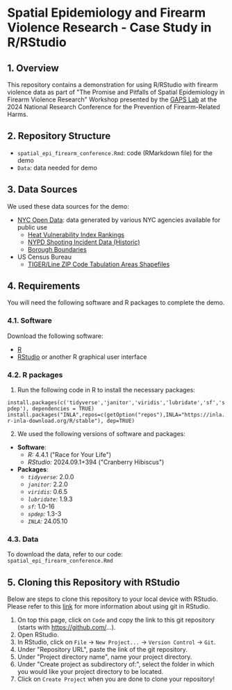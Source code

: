 # Spatial Epidemiology and Firearm Violence Research - Case Study in R/RStudio


## 1. Overview 

This repository contains a demonstration for using R/RStudio with firearm violence data as part of "The Promise and Pitfalls of Spatial Epidemiology in Firearm Violence Research" Workshop presented by the [GAPS Lab](https://www.thegapslab.org) at the 2024 National Research Conference for the Prevention of Firearm-Related Harms.


## 2. Repository Structure

- `spatial_epi_firearm_conference.Rmd`: code (RMarkdown file) for the demo
- `Data`: data needed for demo


## 3. Data Sources

We used these data sources for the demo:

- [NYC Open Data](https://opendata.cityofnewyork.us/): data generated by various NYC agencies available for public use
  - [Heat Vulnerability Index Rankings](https://data.cityofnewyork.us/Health/Heat-Vulnerability-Index-Rankings/4mhf-duep/about_data)
  - [NYPD Shooting Incident Data (Historic)](https://data.cityofnewyork.us/Public-Safety/NYPD-Shooting-Incident-Data-Historic-/833y-fsy8/about_data)
  - [Borough Boundaries](https://data.cityofnewyork.us/City-Government/Borough-Boundaries/tqmj-j8zm)
- US Census Bureau
  - [TIGER/Line ZIP Code Tabulation Areas Shapefiles](https://www.census.gov/cgi-bin/geo/shapefiles/index.php)


## 4. Requirements

You will need the following software and R packages to complete the demo.

### 4.1. Software

Download the following software:

-   [R](https://cran.r-project.org/bin/windows/base/)
-   [RStudio](https://www.rstudio.com/products/rstudio/download/#download) or another R graphical user interface

### 4.2. R packages

1.  Run the following code in R to install the necessary packages:

`install.packages(c('tidyverse','janitor','viridis','lubridate','sf','spdep'), dependencies = TRUE)`
`install.packages("INLA",repos=c(getOption("repos"),INLA="https://inla.r-inla-download.org/R/stable"), dep=TRUE)`

2.  We used the following versions of software and packages:

-   **Software**:
    -   *R:* 4.4.1 ("Race for Your Life")
    -   *RStudio:* 2024.09.1+394 ("Cranberry Hibiscus")
-   **Packages**:
    -   *`tidyverse`:* 2.0.0
    -   *`janitor`:* 2.2.0
    -   *`viridis`:* 0.6.5
    -   *`lubridate`:* 1.9.3
    -   *`sf`:* 1.0-16
    -   *`spdep`:* 1.3-3
    -   *`INLA`:* 24.05.10

### 4.3. Data
To download the data, refer to our code: `spatial_epi_firearm_conference.Rmd`

## 5. Cloning this Repository with RStudio

Below are steps to clone this repository to your local device with RStudio. Please refer to this [link](https://resources.github.com/github-and-rstudio/) for more information about using git in RStudio.

1.  On top this page, click on `Code` and copy the link to this git repository (starts with <https://github.com/>...).
2.  Open RStudio.
3.  In RStudio, click on `File` → `New Project...` → `Version Control` → `Git`.
4.  Under "Repository URL", paste the link of the git repository.
5.  Under "Project directory name", name your project directory.
6.  Under "Create project as subdirectory of:", select the folder in which you would like your project directory to be located.
7.  Click on `Create Project` when you are done to clone your repository!

